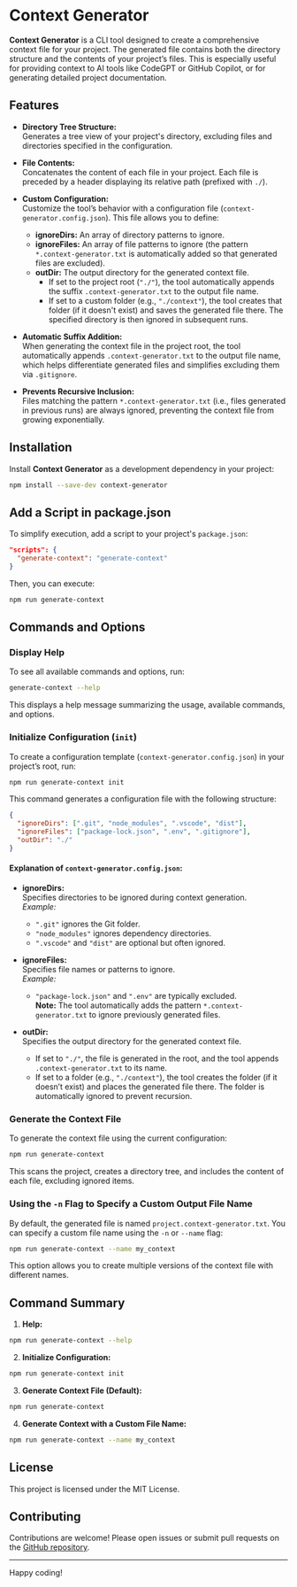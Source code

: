 # Context Generator

**Context Generator** is a CLI tool designed to create a comprehensive context file for your project. The generated file contains both the directory structure and the contents of your project’s files. This is especially useful for providing context to AI tools like CodeGPT or GitHub Copilot, or for generating detailed project documentation.

## Features

- **Directory Tree Structure:**  
  Generates a tree view of your project's directory, excluding files and directories specified in the configuration.
- **File Contents:**  
  Concatenates the content of each file in your project. Each file is preceded by a header displaying its relative path (prefixed with `./`).
- **Custom Configuration:**  
  Customize the tool’s behavior with a configuration file (`context-generator.config.json`). This file allows you to define:

  - **ignoreDirs:** An array of directory patterns to ignore.
  - **ignoreFiles:** An array of file patterns to ignore (the pattern `*.context-generator.txt` is automatically added so that generated files are excluded).
  - **outDir:** The output directory for the generated context file.
    - If set to the project root (`"./"`), the tool automatically appends the suffix `.context-generator.txt` to the output file name.
    - If set to a custom folder (e.g., `"./context"`), the tool creates that folder (if it doesn't exist) and saves the generated file there. The specified directory is then ignored in subsequent runs.

- **Automatic Suffix Addition:**  
  When generating the context file in the project root, the tool automatically appends `.context-generator.txt` to the output file name, which helps differentiate generated files and simplifies excluding them via `.gitignore`.
- **Prevents Recursive Inclusion:**  
  Files matching the pattern `*.context-generator.txt` (i.e., files generated in previous runs) are always ignored, preventing the context file from growing exponentially.

## Installation

Install **Context Generator** as a development dependency in your project:

```bash
npm install --save-dev context-generator
```

## Add a Script in package.json

To simplify execution, add a script to your project's `package.json`:

```json
"scripts": {
  "generate-context": "generate-context"
}
```

Then, you can execute:

```bash
npm run generate-context
```

## Commands and Options

### Display Help

To see all available commands and options, run:

```bash
generate-context --help
```

This displays a help message summarizing the usage, available commands, and options.

### Initialize Configuration (`init`)

To create a configuration template (`context-generator.config.json`) in your project’s root, run:

```bash
npm run generate-context init
```

This command generates a configuration file with the following structure:

```json
{
  "ignoreDirs": [".git", "node_modules", ".vscode", "dist"],
  "ignoreFiles": ["package-lock.json", ".env", ".gitignore"],
  "outDir": "./"
}
```

#### Explanation of `context-generator.config.json`:

- **ignoreDirs:**  
  Specifies directories to be ignored during context generation.  
  _Example:_

  - `".git"` ignores the Git folder.
  - `"node_modules"` ignores dependency directories.
  - `".vscode"` and `"dist"` are optional but often ignored.

- **ignoreFiles:**  
  Specifies file names or patterns to ignore.  
  _Example:_

  - `"package-lock.json"` and `".env"` are typically excluded.  
    **Note:** The tool automatically adds the pattern `*.context-generator.txt` to ignore previously generated files.

- **outDir:**  
  Specifies the output directory for the generated context file.

  - If set to `"./"`, the file is generated in the root, and the tool appends `.context-generator.txt` to its name.
  - If set to a folder (e.g., `"./context"`), the tool creates the folder (if it doesn’t exist) and places the generated file there. The folder is automatically ignored to prevent recursion.

### Generate the Context File

To generate the context file using the current configuration:

```bash
npm run generate-context
```

This scans the project, creates a directory tree, and includes the content of each file, excluding ignored items.

### Using the `-n` Flag to Specify a Custom Output File Name

By default, the generated file is named `project.context-generator.txt`. You can specify a custom file name using the `-n` or `--name` flag:

```bash
npm run generate-context --name my_context
```

This option allows you to create multiple versions of the context file with different names.

## Command Summary

1.  **Help:**

```bash
npm run generate-context --help
```

2.  **Initialize Configuration:**

```bash
npm run generate-context init
```

3.  **Generate Context File (Default):**

```bash
npm run generate-context
```

4.  **Generate Context with a Custom File Name:**

```bash
npm run generate-context --name my_context
```

## License

This project is licensed under the MIT License.

## Contributing

Contributions are welcome! Please open issues or submit pull requests on the [GitHub repository](https://github.com/juancho637/contexto-generator).

---

Happy coding!
